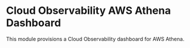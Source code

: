 # Cloud Observability AWS Athena Dashboard

This module provisions a Cloud Observability dashboard for AWS Athena.
